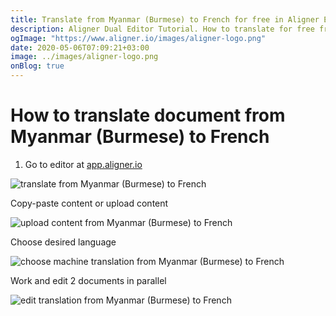 ```yaml
---
title: Translate from Myanmar (Burmese) to French for free in Aligner Editor
description: Aligner Dual Editor Tutorial. How to translate for free from Myanmar (Burmese) to French. Aligner is multilingual document management platform. 
ogImage: "https://www.aligner.io/images/aligner-logo.png"
date: 2020-05-06T07:09:21+03:00
image: ../images/aligner-logo.png
onBlog: true
---
```


# How to translate document from Myanmar (Burmese) to French

1. Go to editor at [app.aligner.io](https://app.aligner.io "Aligner App web page")

![translate from Myanmar (Burmese) to French](../aligner-blank-editor.png "translate from Myanmar (Burmese) to French")

Copy-paste content or upload content

![upload content from Myanmar (Burmese) to French](../aligner-uploaded-document.png "upload content from Myanmar (Burmese) to French")

Choose desired language

![choose machine translation from Myanmar (Burmese) to French](../aligner-language-dropdown.png "choose machine translation from Myanmar (Burmese) to French")

Work and edit 2 documents in parallel

![edit translation from Myanmar (Burmese) to French](../aligner-double-sitded-editor.png "edit translation from Myanmar (Burmese) to French")

